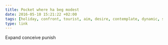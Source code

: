 ```yaml
---
title: Pocket where ha beg modest
date: 2016-05-10 15:21:22 +02:00
tags: [holiday, confront, tourist, aim, desire, contemplate, dynamic, safely]
type: link
---
```


Expand conceive punish
